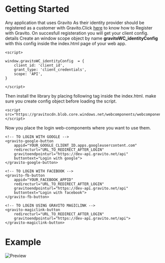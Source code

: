 # Getting Started

Any application that uses Gravito As their identity provider should be registered as a customer with Gravito.Click [here](https://docs.gravito.net/) to know how to Register with Gravito.
On succesfull registeration you will get your client config. details Create an window scope object by name __gravitoWC_identityConfig__ with this config inside the index.html page of your web app.
```
<script>

window.gravitoWC_identityConfig  = {
	client_id: 'client_id',
	grant_type: 'client_credentials',
	scope: 'API',
}

</script>
```

Then install the library by placing following tag inside the index.html. make sure you create config object before loading the script.
```
<script src="https://gravitocdn.blob.core.windows.net/webcomponents/webcomponent.js"></script>
```
Now you place the login web-components where you want to use them.
```
<!-- TO LOGIN WITH GOOGLE -->
<gravito-google-button 	
	appid="YOUR_GOOGLE_CLIENT_ID.apps.googleusercontent.com" 
	redirecturl="URL_TO_REDIRECT_AFTER_LOGIN" 
	gravitoendpointurl="https://dev-api.gravito.net/api" 
	buttontext="Login with google">
</gravito-google-button>

<!-- TO LOGIN WITH FACEBOOK -->
<gravito-fb-button 
	appid="YOUR_FACEBOOK_APPID" 
	redirecturl="URL_TO_REDIRECT_AFTER_LOGIN" 
	gravitoendpointurl="https://dev-api.gravito.net/api" 
	buttontext="Login with facebook">
</gravito-fb-button>

<!-- TO LOGIN USING GRAVITO MAGICLINK -->
<gravito-magiclink-button 
	redirecturl="URL_TO_REDIRECT_AFTER_LOGIN"
	gravitoendpointurl="https://dev-api.gravito.net/api">
</gravito-magiclink-button>
```
# Example
![Preview](https://gravitocdn.blob.core.windows.net/logos/gitdocspreview.png)